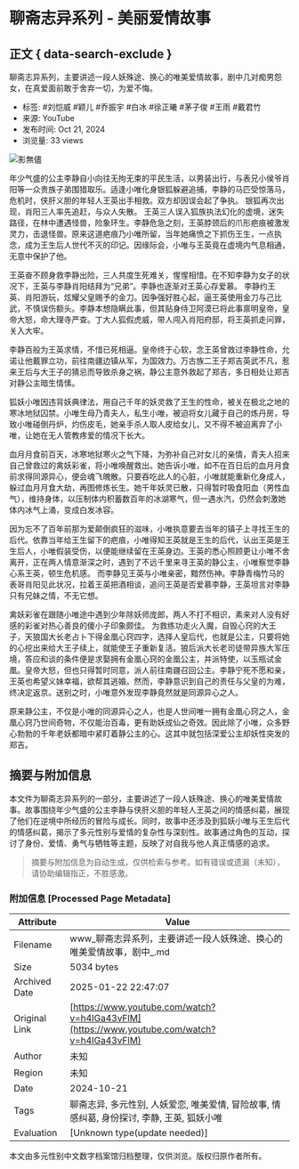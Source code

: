 # 聊斋志异系列 - 美丽爱情故事

## 正文 { data-search-exclude }


聊斋志异系列，主要讲述一段人妖殊途、换心的唯美爱情故事，剧中几对痴男怨女，在真爱面前敢于舍弃一切，为爱不悔。

- 标签: #刘恺威 #颖儿 #乔振宇 #白冰 #徐正曦 #茅子俊 #王雨 #戴君竹
- 来源: YouTube
- 发布时间: Oct 21, 2024
- 浏览量: 33 views

![影無儘](https://i.ytimg.com/an/sbZMNiw5ALF0YrYKZeg6Xg/featured_channel.jpg?v=6637bf7e)

年少气盛的公主李静自小向往无拘无束的平民生活，以男装出行，与表兄小侯爷肖阳等一众贵族子弟围猎取乐。适逢小唯化身银狐躲避追捕，李静的马匹受惊落马，危机时，侠肝义胆的年轻人王英出手相救。双方却因误会起了争执。 银狐再次出现，肖阳三人率先追赶，与众人失散。 王英三人误入狐族执法幻化的虚境，迷失路径，在林中遭遇怪兽，险象环生。李静危急之刻，王英脖颈后的爪形疤痕被激发灵力，击退怪兽。原来这道疤痕乃小唯所留，当年她痛愤之下抓伤王生，一点执念，成为王生后人世代不灭的印记。因缘际会，小唯与王英竟在虚境内气息相通，无意中保护了他。

王英奋不顾身救李静出险，三人共度生死难关，惺惺相惜。在不知李静为女子的状况下，王英与李静肖阳结拜为“兄弟”。李静也逐渐对王英心存爱慕。 李静约王英、肖阳游玩，炫耀父皇赐予的金刀。因争强好胜心起，逼王英使用金刀与己比武，不慎误伤额头。李静本想隐瞒此事，但其贴身侍卫阿漠已将此事禀明皇帝，皇帝大怒，命大理寺严查。丁大人狐假虎威，带人闯入肖阳府邸，将王英抓走问罪，关入大牢。 

李静百般为王英求情，不惜已死相逼。皇帝终于心软，念王英曾救过李静性命，允诺让他戴罪立功，前往南疆边镇从军，为国效力。万古族二王子郑吉英武不凡，惹来王后与大王子的猜忌而导致杀身之祸，静公主意外救起了郑吉，多日相处让郑吉对静公主暗生情愫。 

狐妖小唯因违背妖典律法，用自己千年的妖灵救了王生的性命，被关在极北之地的寒冰地狱囚禁。小唯生母乃青夫人，私生小唯，被迫将女儿藏于自己的炼丹房，导致小唯碰倒丹炉，灼伤皮毛，她亲手杀人取人皮给女儿，又不得不被迫离弃了小唯，让她在无人管教疼爱的情况下长大。 

血月月食前百天，冰寒地狱寒火之气下降，为弥补自己对女儿的亲情，青夫人招来自己曾救过的禽妖彩雀，将小唯唤醒救出。她告诉小唯，如不在百日后的血月月食前求得同源异心，便会魂飞魄散。只要吞吃此人的心脏，小唯就能重新化身成人，躲过血月月食大劫，再图修炼长生。她千年妖灵已散，只得暂时吸食阳血（男性血气），维持身体，以压制体内积蓄数百年的冰湖寒气，但一遇水汽，仍然会刺激她体内冰气上涌，变成白发冰容。

因为忘不了百年前那为爱颠倒疯狂的滋味，小唯执意要去当年的镇子上寻找王生的后代。依靠当年给王生留下的疤痕，小唯得知王英就是王生的后代，认出王英是王生后人，小唯假装受伤，以便能继续留在王英身边。王英的悉心照顾更让小唯不舍离开，正在两人情意渐深之时，遇到了不远千里来寻王英的静公主，小唯察觉李静心系王英，顿生危机感。 而李静见王英与小唯亲密，黯然伤神。李静青梅竹马的表哥肖阳见此状况，拉着王英把酒相谈，追问王英是否爱慕李静，王英坦言对李静只有兄妹之情，不无它想。 

禽妖彩雀在跟随小唯途中遇到少年除妖师庞郎，两人不打不相识，素来对人没有好感的彩雀对热心善良的傻小子印象颇佳。 为救练功走火入魔，自毁心窍的大王子，天狼国大长老占卜下得金凰心窍四字，选择人皇后代，也就是公主，只要将她的心挖出来给大王子续上，就能使王子重新复活。狼后派大长老司徒带异族大军压境，答应和谈的条件便是求娶拥有金凰心窍的金凰公主，并派特使，以玉瓶试金凰。皇帝大怒，但也只得暂时同意，派人前往南疆召回公主。李静宁死不愿和亲，王英也希望义妹幸福，欲帮其逃婚。然而，李静意识到自己的责任与父皇的为难，终决定返京。送别之时，小唯意外发现李静竟然就是同源异心之人。 

原来静公主，不仅是小唯的同源异心之人，也是人世间唯一拥有金凰心窍之人，金凰心窍乃世间奇物，不仅能治百毒，更有助妖成仙之奇效。因此除了小唯，众多野心勃勃的千年老妖都暗中紧盯着静公主的心。这其中就包括深爱公主却妖性突发的郑吉。
<!-- tcd_original_link https://www.youtube.com/watch?v=h4IGa43vFlM -->


## 摘要与附加信息

<!-- tcd_abstract -->
本文件为聊斋志异系列的一部分，主要讲述了一段人妖殊途、换心的唯美爱情故事。故事围绕年少气盛的公主李静与侠肝义胆的年轻人王英之间的情感纠葛，展现了他们在逆境中所经历的冒险与成长。同时，故事中还涉及到狐妖小唯与王生后代的情感纠葛，揭示了多元性别与爱情的复杂性与深刻性。故事通过角色的互动，探讨了身份、爱情、勇气与牺牲等主题，反映了对自我与他人真正情感的追求。
<!-- tcd_abstract_end -->

> 摘要与附加信息为自动生成，仅供检索与参考。如有错误或遗漏（未知），请协助编辑指正，不胜感激。

### 附加信息 [Processed Page Metadata]

| Attribute       | Value                                  |
|-----------------|----------------------------------------|
| Filename        | www_聊斋志异系列，主要讲述一段人妖殊途、换心的唯美爱情故事，剧中_.md                             |
| Size            | 5034 bytes                           |
| Archived Date   | 2025-01-22 22:47:07                             |
| Original Link   | [https://www.youtube.com/watch?v=h4IGa43vFlM](https://www.youtube.com/watch?v=h4IGa43vFlM)                       |
| Author          | 未知                               |
| Region          | 未知                               |
| Date            | 2024-10-21                                 |
| Tags            | 聊斋志异, 多元性别, 人妖爱恋, 唯美爱情, 冒险故事, 情感纠葛, 身份探讨, 李静, 王英, 狐妖小唯                                 |
| Evaluation            | [Unknown type(update needed)]                                 |
<!-- tcd_table_end -->

本文由多元性别中文数字档案馆归档整理，仅供浏览。版权归原作者所有。
